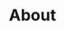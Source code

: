 ---
description:
    "I'm Peter Yaacoub. I build, design and market my iOS, iPadOS and macOS apps.
    I also write various articles. Learn more about me."
layout: "about"
image: "about/social.png"
secret_message: "The Legend of Korra: Korra's gonna airbend! Korra's gonna airbend!"
title: "About"
---